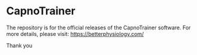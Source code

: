 # CapnoTrainer
The repository is for the official releases of the CapnoTrainer software. For more details, please visit: https://betterphysiology.com/ 

Thank you 
